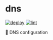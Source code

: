 # dns

[![deploy](https://github.com/gleich/dns/actions/workflows/deploy.yml/badge.svg)](https://github.com/gleich/dns/actions/workflows/deploy.yml)
[![lint](https://github.com/gleich/dns/actions/workflows/lint.yml/badge.svg)](https://github.com/gleich/dns/actions/workflows/lint.yml)

📡 DNS configuration
